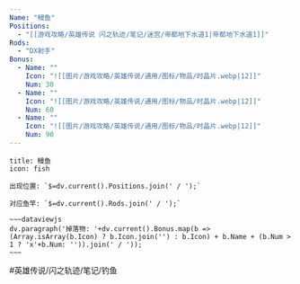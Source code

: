 ```yaml
---
Name: "鳗鱼"
Positions:
  - "[[游戏攻略/英雄传说 闪之轨迹/笔记/迷宫/帝都地下水道1|帝都地下水道1]]"
Rods:
  - "DX射手"
Bonus: 
  - Name: ""
    Icon: "![[图片/游戏攻略/英雄传说/通用/图标/物品/时晶片.webp|12]]"
    Num: 30
  - Name: ""
    Icon: "![[图片/游戏攻略/英雄传说/通用/图标/物品/时晶片.webp|12]]"
    Num: 60
  - Name: ""
    Icon: "![[图片/游戏攻略/英雄传说/通用/图标/物品/时晶片.webp|12]]"
    Num: 90
---
```

```ad-abstract
title: 鳗鱼
icon: fish

出现位置: `$=dv.current().Positions.join(' / ');`

对应鱼竿: `$=dv.current().Rods.join(' / ');`

~~~dataviewjs
dv.paragraph('掉落物: '+dv.current().Bonus.map(b => (Array.isArray(b.Icon) ? b.Icon.join('') : b.Icon) + b.Name + (b.Num > 1 ? 'x'+b.Num: '')).join(' / '));
~~~

```

#英雄传说/闪之轨迹/笔记/钓鱼